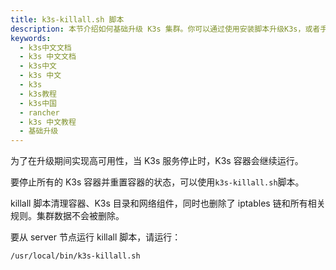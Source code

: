 ```yaml
---
title: k3s-killall.sh 脚本
description: 本节介绍如何基础升级 K3s 集群。你可以通过使用安装脚本升级K3s，或者手动安装所需版本的二进制文件。
keywords:
  - k3s中文文档
  - k3s 中文文档
  - k3s中文
  - k3s 中文
  - k3s
  - k3s教程
  - k3s中国
  - rancher
  - k3s 中文教程
  - 基础升级
---
```


为了在升级期间实现高可用性，当 K3s 服务停止时，K3s 容器会继续运行。

要停止所有的 K3s 容器并重置容器的状态，可以使用`k3s-killall.sh`脚本。

killall 脚本清理容器、K3s 目录和网络组件，同时也删除了 iptables 链和所有相关规则。集群数据不会被删除。

要从 server 节点运行 killall 脚本，请运行：

```
/usr/local/bin/k3s-killall.sh
```
